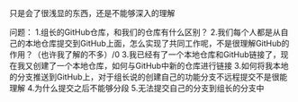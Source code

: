 只是会了很浅显的东西，还是不能够深入的理解

问题：
	1.组长的GitHub仓库，和我们的仓库有什么区别？
	2.我们每个人都是从自己的本地仓库提交到GitHub上面，怎么实现了共同工作呢，不是很理解GitHub的作用？（也许我了解的不多）/0
	3.我已经有了一个本地仓库和GitHub链接了，现在我又创建了一个本地仓库，如何与GitHub中新的仓库进行链接
	3.如何将我本地的分支推送到GitHub上，对于组长说的创建自己的功能分支不远程提交不是很能理解
	4.为什么提交之后不能够分段
	5.无法提交自己的分支到组长的分支中